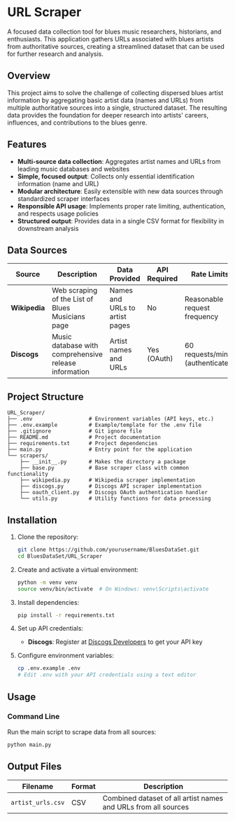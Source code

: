 # URL Scraper

A focused data collection tool for blues music researchers, historians, and enthusiasts. This application gathers URLs associated with blues artists from authoritative sources, creating a streamlined dataset that can be used for further research and analysis.

## Overview

This project aims to solve the challenge of collecting dispersed blues artist information by aggregating basic artist data (names and URLs) from multiple authoritative sources into a single, structured dataset. The resulting data provides the foundation for deeper research into artists' careers, influences, and contributions to the blues genre.

## Features

- **Multi-source data collection**: Aggregates artist names and URLs from leading music databases and websites
- **Simple, focused output**: Collects only essential identification information (name and URL)
- **Modular architecture**: Easily extensible with new data sources through standardized scraper interfaces
- **Responsible API usage**: Implements proper rate limiting, authentication, and respects usage policies
- **Structured output**: Provides data in a single CSV format for flexibility in downstream analysis

## Data Sources

| Source | Description | Data Provided | API Required | Rate Limits |
|--------|-------------|---------------|--------------|-------------|
| **Wikipedia** | Web scraping of the List of Blues Musicians page | Names and URLs to artist pages | No | Reasonable request frequency |
| **Discogs** | Music database with comprehensive release information | Artist names and URLs | Yes (OAuth) | 60 requests/min (authenticated) |

## Project Structure

```
URL_Scraper/
├── .env                  # Environment variables (API keys, etc.)
├── .env.example          # Example/template for the .env file
├── .gitignore            # Git ignore file
├── README.md             # Project documentation
├── requirements.txt      # Project dependencies
├── main.py               # Entry point for the application
└── scrapers/
    ├── __init__.py       # Makes the directory a package
    ├── base.py           # Base scraper class with common functionality
    ├── wikipedia.py      # Wikipedia scraper implementation
    ├── discogs.py        # Discogs API scraper implementation
    ├── oauth_client.py   # Discogs OAuth authentication handler
    └── utils.py          # Utility functions for data processing
```

## Installation

1. Clone the repository:
   ```bash
   git clone https://github.com/yourusername/BluesDataSet.git
   cd BluesDataSet/URL_Scraper
   ```

2. Create and activate a virtual environment:
   ```bash
   python -m venv venv
   source venv/bin/activate  # On Windows: venv\Scripts\activate
   ```

3. Install dependencies:
   ```bash
   pip install -r requirements.txt
   ```

4. Set up API credentials:
   - **Discogs**: Register at [Discogs Developers](https://www.discogs.com/settings/developers) to get your API key

5. Configure environment variables:
   ```bash
   cp .env.example .env
   # Edit .env with your API credentials using a text editor
   ```

## Usage

### Command Line

Run the main script to scrape data from all sources:

```bash
python main.py
```

## Output Files

| Filename | Format | Description |
|----------|--------|-------------|
| `artist_urls.csv` | CSV | Combined dataset of all artist names and URLs from all sources |
